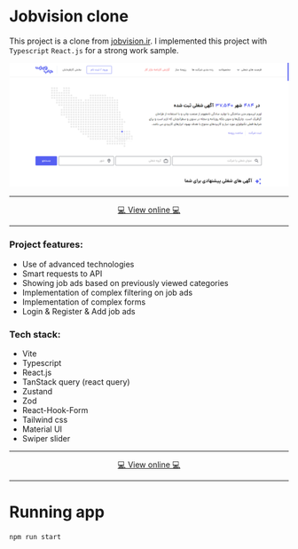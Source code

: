 # Jobvision clone

This project is a clone from [jobvision.ir](https://jobvision.ir). I implemented this project with `Typescript` `React.js` for a strong work sample.

![jobvision clone](https://github.com/FarzadVav/FarzadVav/blob/main/jc.png)

---

<p align="center">
  <a href="https://jobvision-cone.liara.run">
    💻 View online 💻
  </a>  
</p>

---
  
### Project features:
- Use of advanced technologies
- Smart requests to API
- Showing job ads based on previously viewed categories
- Implementation of complex filtering on job ads
- Implementation of complex forms
- Login & Register & Add job ads

### Tech stack:
- Vite
- Typescript
- React.js
- TanStack query (react query)
- Zustand
- Zod
- React-Hook-Form
- Tailwind css
- Material UI
- Swiper slider

---

<p align="center">
  <a href="https://jobvision-cone.liara.run">
    💻 View online 💻
  </a>  
</p>

---

# Running app
```bash
npm run start
```
